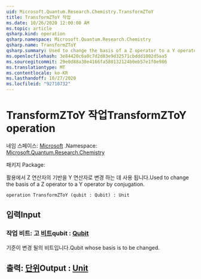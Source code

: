 ```yaml
---
uid: Microsoft.Quantum.Research.Chemistry.TransformZToY
title: TransformZToY 작업
ms.date: 10/26/2020 12:00:00 AM
ms.topic: article
qsharp.kind: operation
qsharp.namespace: Microsoft.Quantum.Research.Chemistry
qsharp.name: TransformZToY
qsharp.summary: Used to change the basis of a Z operator to a Y operator by conjugation.
ms.openlocfilehash: 3e84420c6a0c7d2d83e9d32571cbddd1002d5aa5
ms.sourcegitcommit: 29e0d88a30e4166fa580132124b0eb57e1f0e986
ms.translationtype: MT
ms.contentlocale: ko-KR
ms.lasthandoff: 10/27/2020
ms.locfileid: "92710732"
---
```

# <a name="transformztoy-operation"></a><span data-ttu-id="b30f4-102">TransformZToY 작업</span><span class="sxs-lookup"><span data-stu-id="b30f4-102">TransformZToY operation</span></span>

<span data-ttu-id="b30f4-103">네임 스페이스: [Microsoft](xref:Microsoft.Quantum.Research.Chemistry) .</span><span class="sxs-lookup"><span data-stu-id="b30f4-103">Namespace: [Microsoft.Quantum.Research.Chemistry](xref:Microsoft.Quantum.Research.Chemistry)</span></span>

<span data-ttu-id="b30f4-104">패키지 [](https://nuget.org/packages/)</span><span class="sxs-lookup"><span data-stu-id="b30f4-104">Package: [](https://nuget.org/packages/)</span></span>


<span data-ttu-id="b30f4-105">활용에서 Z 연산자의 기반을 Y 연산자로 변경 하는 데 사용 됩니다.</span><span class="sxs-lookup"><span data-stu-id="b30f4-105">Used to change the basis of a Z operator to a Y operator by conjugation.</span></span>

```qsharp
operation TransformZToY (qubit : Qubit) : Unit
```


## <a name="input"></a><span data-ttu-id="b30f4-106">입력</span><span class="sxs-lookup"><span data-stu-id="b30f4-106">Input</span></span>

### <a name="qubit--qubit"></a><span data-ttu-id="b30f4-107">작업 비트: 고 [비트](xref:microsoft.quantum.lang-ref.qubit)</span><span class="sxs-lookup"><span data-stu-id="b30f4-107">qubit : [Qubit](xref:microsoft.quantum.lang-ref.qubit)</span></span>

<span data-ttu-id="b30f4-108">기준이 변경 될의 비트입니다.</span><span class="sxs-lookup"><span data-stu-id="b30f4-108">Qubit whose basis is to be changed.</span></span>



## <a name="output--unit"></a><span data-ttu-id="b30f4-109">출력: [단위](xref:microsoft.quantum.lang-ref.unit)</span><span class="sxs-lookup"><span data-stu-id="b30f4-109">Output : [Unit](xref:microsoft.quantum.lang-ref.unit)</span></span>

